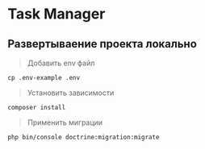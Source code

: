 # Task Manager

## Развертываение проекта локально
> Добавить env файл
```
cp .env-example .env
```
> Установить зависимости
```
composer install
```
> Применить миграции
```
php bin/console doctrine:migration:migrate
```